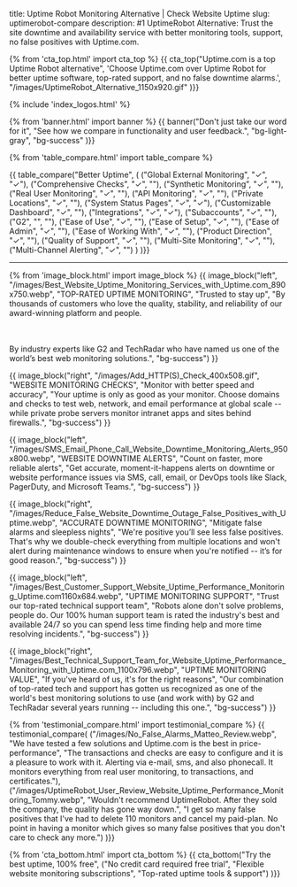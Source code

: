 title: Uptime Robot Monitoring Alternative | Check Website Uptime
slug: uptimerobot-compare
description: #1 UptimeRobot Alternative: Trust the site downtime and availability service with better monitoring tools, support, no false positives with Uptime.com.

{% from 'cta_top.html' import cta_top %} 
{{ cta_top("Uptime.com is a top Uptime Robot alternative",
  'Choose Uptime.com over Uptime Robot for better uptime software, top-rated support, and no false downtime alarms.',
  "/images/UptimeRobot_Alternative_1150x920.gif"
)}}


 <div class="container bg-white my-5">
  {% include 'index_logos.html' %}
 </div>


{% from 'banner.html' import banner %} 
{{ banner("<span class='text-success'>Don't just take our word for it</span>",
  "See how we compare in functionality and user feedback.",
  "bg-light-gray",
  "bg-success"
)}}


{% from 'table_compare.html' import table_compare %} 
<div class="container bg-white my-5">
  {{ table_compare("Better Uptime",
    (
      ("Global External Monitoring", "✓", "✓"),
      ("Comprehensive Checks", "✓", ""),
      ("Synthetic Monitoring", "✓", ""),
      ("Real User Monitoring", "✓", ""),
      ("API Monitoring", "✓", ""),
      ("Private Locations", "✓", ""),
      ("System Status Pages", "✓", "✓"),
      ("Customizable Dashboard", "✓", ""),
      ("Integrations", "✓", "✓"),
      ("Subaccounts", "✓", ""),
      ("G2", "", ""),
      ("Ease of Use", "✓", ""),
      ("Ease of Setup", "✓", ""),
      ("Ease of Admin", "✓", ""),
      ("Ease of Working With", "✓", ""),
      ("Product Direction", "✓", ""),
      ("Quality of Support", "✓", ""),
      ("Multi-Site Monitoring", "✓", ""),
      ("Multi-Channel Alerting", "✓", "")
    )
  )}}
  <hr class="mt-5 bg-success">
</div>


{% from 'image_block.html' import image_block %}
{{ image_block("left", "/images/Best_Website_Uptime_Monitoring_Services_with_Uptime.com_890x750.webp",
"TOP-RATED UPTIME MONITORING",
"Trusted to stay up",
"By thousands of customers who love the quality, stability, and reliability of our award-winning platform and people.

<br/><br/>By industry experts like G2 and TechRadar who have named us one of the world’s best web monitoring solutions.",
"bg-success") }}

{{ image_block("right", "/images/Add_HTTP(S)_Check_400x508.gif",
"WEBSITE MONITORING CHECKS",
"Monitor with better speed and accuracy",
"Your uptime is only as good as your monitor. Choose domains and checks to test web, network, and email performance at global scale -- while private probe servers monitor intranet apps and sites behind firewalls.",
"bg-success") }}

{{ image_block("left", "/images/SMS_Email_Phone_Call_Website_Downtime_Monitoring_Alerts_950x800.webp",
"WEBSITE DOWNTIME ALERTS",
"Count on faster, more reliable alerts",
"Get accurate, moment-it-happens alerts on downtime or website performance issues via SMS, call, email, or DevOps tools like Slack, PagerDuty, and Microsoft Teams.",
"bg-success") }}

{{ image_block("right", "/images/Reduce_False_Website_Downtime_Outage_False_Positives_with_Uptime.webp",
"ACCURATE DOWNTIME MONITORING",
"Mitigate false alarms and sleepless nights",
"We're positive you’ll see less false positives. That's why we double-check everything from multiple locations and won't alert during maintenance windows to ensure when you're notified -- it’s for good reason.",
"bg-success") }}

{{ image_block("left", "/images/Best_Customer_Support_Website_Uptime_Performance_Monitoring_Uptime.com1160x684.webp",
"UPTIME MONITORING SUPPORT",
"Trust our top-rated technical support team",
"Robots alone don't solve problems, people do. Our 100% human support team is rated the industry's best and available 24/7 so you can spend less time finding help and more time resolving incidents.",
"bg-success") }}

{{ image_block("right", "/images/Best_Technical_Support_Team_for_Website_Uptime_Performance_Monitoring_with_Uptime.com_1100x796.webp",
"UPTIME MONITORING VALUE",
"If you've heard of us, it's for the right reasons",
"Our combination of top-rated tech and support has gotten us recognized as one of the world's best monitoring solutions to use (and work with) by G2 and TechRadar several years running -- including this one.",
"bg-success") }}


{% from 'testimonial_compare.html' import testimonial_compare %}
{{ testimonial_compare(
  ("/images/No_False_Alarms_Matteo_Review.webp",
  "We have tested a few solutions and Uptime.com is the best in price-performance",
  "The transactions and checks are easy to configure and it is a pleasure to work with it. Alerting via e-mail, sms, and also phonecall. It monitors everything from real user monitoring, to transactions, and certificates."),
  ("/images/UptimeRobot_User_Review_Website_Uptime_Performance_Monitoring_Tommy.webp",
  "Wouldn't recommend UptimeRobot. After they sold the company, the quality has gone way down.",
  "I get so many false positives that I've had to delete 110 monitors and cancel my paid-plan. No point in having a monitor which gives so many false positives that you don't care to check any more.")
  )}}


{% from 'cta_bottom.html' import cta_bottom %} 
{{ cta_bottom("Try the best uptime, 100% free",
  ("No credit card required free trial", 
  "Flexible website monitoring subscriptions",
  "Top-rated uptime tools & support")
  )}}
